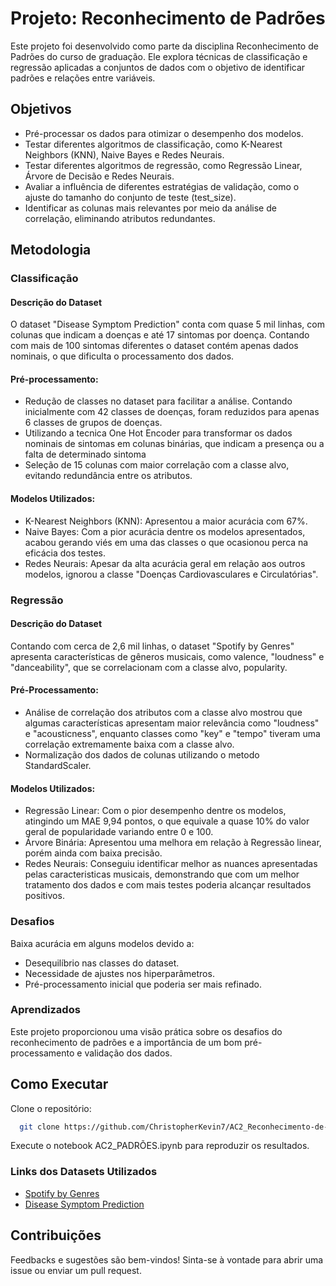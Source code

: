 # Projeto: Reconhecimento de Padrões

Este projeto foi desenvolvido como parte da disciplina Reconhecimento de Padrões do curso de graduação. Ele explora técnicas de classificação e regressão aplicadas a conjuntos de dados com o objetivo de identificar padrões e relações entre variáveis.

## Objetivos
- Pré-processar os dados para otimizar o desempenho dos modelos.
- Testar diferentes algoritmos de classificação, como K-Nearest Neighbors (KNN), Naive Bayes e Redes Neurais.
- Testar diferentes algoritmos de regressão, como Regressão Linear, Árvore de Decisão e Redes Neurais.
- Avaliar a influência de diferentes estratégias de validação, como o ajuste do tamanho do conjunto de teste (test_size).
- Identificar as colunas mais relevantes por meio da análise de correlação, eliminando atributos redundantes.

## Metodologia

### Classificação
    
#### Descrição do Dataset
    
  O dataset "Disease Symptom Prediction" conta com quase 5 mil linhas, com colunas que indicam a doenças e até 17 sintomas por doença. Contando com mais de 100 sintomas diferentes o dataset contém apenas dados nominais, o que dificulta o processamento dos dados.
    
#### Pré-processamento:
    
- Redução de classes no dataset para facilitar a análise. Contando inicialmente com 42 classes de doenças, foram reduzidos para apenas 6 classes de grupos de doenças.
- Utilizando a tecnica One Hot Encoder para transformar os dados nominais de sintomas em colunas binárias, que indicam a presença ou a falta de determinado sintoma
- Seleção de 15 colunas com maior correlação com a classe alvo, evitando redundância entre os atributos.
    
#### Modelos Utilizados:
    
- K-Nearest Neighbors (KNN): Apresentou a maior acurácia com 67%.
- Naive Bayes: Com a pior acurácia dentre os modelos apresentados, acabou gerando viés em uma das classes o que ocasionou perca na eficácia dos testes.
- Redes Neurais: Apesar da alta acurácia geral em relação aos outros modelos, ignorou a classe "Doenças Cardiovasculares e Circulatórias".
  
  
### Regressão
  
#### Descrição do Dataset
    
  Contando com cerca de 2,6 mil linhas, o dataset "Spotify by Genres" apresenta características de gêneros musicais, como valence, "loudness" e "danceability", que se correlacionam com a classe alvo, popularity.
    
#### Pré-Processamento:
    
- Análise de correlação dos atributos com a classe alvo mostrou que algumas características apresentam maior relevância como "loudness" e "acousticness", enquanto classes como "key" e "tempo" tiveram uma correlação extremamente baixa com a classe alvo.
- Normalização dos dados de colunas utilizando o metodo StandardScaler.
    
#### Modelos Utilizados:
    
- Regressão Linear: Com o pior desempenho dentre os modelos, atingindo um MAE 9,94 pontos, o que equivale a quase 10% do valor geral de popularidade variando entre 0 e 100.
- Árvore Binária: Apresentou uma melhora em relação à Regressão linear, porém ainda com baixa precisão.
- Redes Neurais: Conseguiu identificar melhor as nuances apresentadas pelas caracteristicas musicais, demonstrando que com um melhor tratamento dos dados e com mais testes poderia alcançar resultados positivos.

### Desafios

Baixa acurácia em alguns modelos devido a:
- Desequilíbrio nas classes do dataset.
- Necessidade de ajustes nos hiperparâmetros.
- Pré-processamento inicial que poderia ser mais refinado.

### Aprendizados

Este projeto proporcionou uma visão prática sobre os desafios do reconhecimento de padrões e a importância de um bom pré-processamento e validação dos dados.

## Como Executar

Clone o repositório:
  ```bash
    git clone https://github.com/ChristopherKevin7/AC2_Reconhecimento-de-Padroes.git
  ```

Execute o notebook AC2_PADRÕES.ipynb para reproduzir os resultados.

### Links dos Datasets Utilizados

- [Spotify by Genres](https://www.kaggle.com/datasets/pesssinaluca/spotify-by-generes)
- [Disease Symptom Prediction](https://www.kaggle.com/datasets/itachi9604/disease-symptom-description-dataset?select=dataset.csv)

## Contribuições

Feedbacks e sugestões são bem-vindos! Sinta-se à vontade para abrir uma issue ou enviar um pull request.

